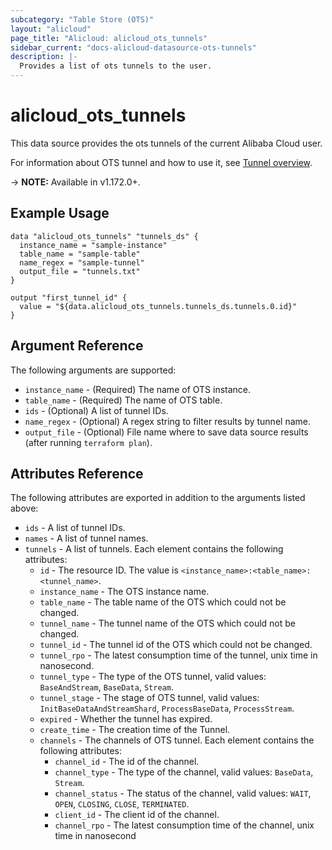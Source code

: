 ```yaml
---
subcategory: "Table Store (OTS)"
layout: "alicloud"
page_title: "Alicloud: alicloud_ots_tunnels"
sidebar_current: "docs-alicloud-datasource-ots-tunnels"
description: |- 
  Provides a list of ots tunnels to the user.
---
```


# alicloud\_ots\_tunnels

This data source provides the ots tunnels of the current Alibaba Cloud user.

For information about OTS tunnel and how to use it, see [Tunnel overview](https://www.alibabacloud.com/help/en/tablestore/latest/tunnel-service-overview).

-> **NOTE:** Available in v1.172.0+.

## Example Usage

```
data "alicloud_ots_tunnels" "tunnels_ds" {
  instance_name = "sample-instance"
  table_name = "sample-table"
  name_regex = "sample-tunnel"
  output_file = "tunnels.txt"
}

output "first_tunnel_id" {
  value = "${data.alicloud_ots_tunnels.tunnels_ds.tunnels.0.id}"
}
```

## Argument Reference

The following arguments are supported:

* `instance_name` - (Required) The name of OTS instance.
* `table_name` - (Required) The name of OTS table.
* `ids` - (Optional) A list of tunnel IDs.
* `name_regex` - (Optional) A regex string to filter results by tunnel name.
* `output_file` - (Optional) File name where to save data source results (after running `terraform plan`).

## Attributes Reference

The following attributes are exported in addition to the arguments listed above:

* `ids` - A list of tunnel IDs.
* `names` - A list of tunnel names.
* `tunnels` - A list of tunnels. Each element contains the following attributes:
  * `id` - The resource ID. The value is `<instance_name>:<table_name>:<tunnel_name>`.
  * `instance_name` - The OTS instance name.
  * `table_name` - The table name of the OTS which could not be changed.
  * `tunnel_name` - The tunnel name of the OTS which could not be changed.
  * `tunnel_id` - The tunnel id of the OTS which could not be changed.
  * `tunnel_rpo` - The latest consumption time of the tunnel, unix time in nanosecond.
  * `tunnel_type` - The type of the OTS tunnel, valid values: `BaseAndStream`, `BaseData`, `Stream`.
  * `tunnel_stage` -  The stage of OTS tunnel, valid values: `InitBaseDataAndStreamShard`, `ProcessBaseData`, `ProcessStream`.
  * `expired` - Whether the tunnel has expired.
  * `create_time` - The creation time of the Tunnel.
  * `channels` - The channels of OTS tunnel. Each element contains the following attributes:
    * `channel_id` - The id of the channel.
    * `channel_type` - The type of the channel, valid values: `BaseData`, `Stream`.
    * `channel_status` - The status of the channel, valid values: `WAIT`, `OPEN`, `CLOSING`, `CLOSE`, `TERMINATED`.
    * `client_id` - The client id of the channel.
    * `channel_rpo` - The latest consumption time of the channel, unix time in nanosecond